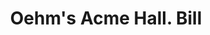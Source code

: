 ---
doi: 10.7916/D8PV7XCM
date_other: '1890'
date_other_textual: 1890-1899
form: printed ephemera
genre:
- Invoices
name:
- Oehm's Acme Hall
object_in_context_url: https://biggert.cul.columbia.edu/items/view/ave_biggert_00558
subject_hierarchical_geographic:
- Baltimore, Maryland, United States
subject_name:
- Oehm's Acme Hall
title: Oehm's Acme Hall. Bill
sort_title: Oehm's Acme Hall. Bill
call_number: ave_biggert_00558
coordinates:
- 39.28333333333333,-76.61666666666666
pid: ave_biggert_00558
identifiers: ave_biggert_00558
thumbnail: https://derivativo-2.library.columbia.edu/iiif/2/ldpd:343589/full/!256,256/0/native.jpg
permalink: /biggert/ave_biggert_00558/
layout: iiif-image-page
---